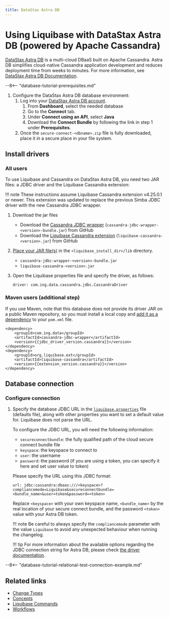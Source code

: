 ```yaml
---
title: DataStax Astra DB 
---
```


# Using Liquibase with DataStax Astra DB (powered by Apache Cassandra)

[DataStax Astra DB](https://www.datastax.com/products/datastax-astra) is a multi-cloud DBaaS built on Apache Cassandra. Astra DB simplifies cloud-native Cassandra application development and reduces deployment time from weeks to minutes. For more information, see [DataStax Astra DB Documentation](https://docs.datastax.com/en/astra/docs/index.html).

--8<-- "database-tutorial-prerequisites.md"

1.  Configure the DataStax Astra DB database environment:
    1.  Log into your [DataStax Astra DB account](https://astra.datastax.com/).
          1. From **Dashboard**, select the needed database
          2. Go to the **Connect** tab. 
          3. Under **Connect using an API**, select **Java**
          4. Download the **Connect Bundle** by following the link in step 1 under **Prerequisites**.
    2.  Once the `secure-connect-<dbname>.zip` file is fully downloaded, place it in a secure place in your file system.

## Install drivers

### All users

To use Liquibase and Cassandra on DataStax Astra DB, you need two JAR files: a JDBC driver and the Liquibase Cassandra extension:

!!! note
    These instructions assume Liquibase Cassandra extension v4.25.0.1 or newer. This extension was updated to replace the previous Simba JDBC driver with the new Cassandra JDBC wrapper.


1. Download the jar files
    * Download the [Cassandra JDBC wrapper](https://github.com/ing-bank/cassandra-jdbc-wrapper/releases) (`cassandra-jdbc-wrapper-<version>-bundle.jar`) from GitHub
    * Download the [Liquibase Cassandra extension](https://github.com/liquibase/liquibase-cassandra/releases) (`liquibase-cassandra-<version>.jar`) from GitHub
      
1. [Place your JAR file(s)](https://docs.liquibase.com/workflows/liquibase-community/adding-and-updating-liquibase-drivers.html) in the `<liquibase_install_dir>/lib` directory.
    * `cassandra-jdbc-wrapper-<version>-bundle.jar`
    * `liquibase-cassandra-<version>.jar`

1. Open the Liquibase properties file and specify the driver, as follows:

    ```
    driver: com.ing.data.cassandra.jdbc.CassandraDriver
    ```

### Maven users (additional step)

If you use Maven, note that this database does not provide its driver JAR on a public Maven repository, so you must install a local copy and [add it as a dependency](https://docs.liquibase.com/tools-integrations/maven/using-liquibase-and-maven-pom-file.html) to your `pom.xml` file.

```
<dependency>
    <groupId>com.ing.data</groupId>
    <artifactId>cassandra-jdbc-wrapper</artifactId>
    <version>{{jdbc_driver_version.cassandra}}</version>
</dependency>
<dependency>
    <groupId>org.liquibase.ext</groupId>
    <artifactId>liquibase-cassandra</artifactId>
    <version>{{extension_version.cassandra}}</version>
</dependency>
```

## Database connection

### Configure connection

1.  Specify the database JDBC URL in the [`liquibase.properties`](https://docs.liquibase.com/concepts/connections/creating-config-properties.html) file (defaults file), along with other properties you want to set a default value for. Liquibase does not parse the URL.

    To configure the JDBC URL, you will need the following information:

    - `secureconnectbundle`: the fully qualified path of the cloud secure connect bundle file
    - `keyspace`: the keyspace to connect to
    - `user`: the username
    - `password`: the password (if you are using a token, you can specify it here and set user value to token)

    Please specify the URL using this JDBC format:

    ```
    url: jdbc:cassandra:dbaas:///<keyspace>?compliancemode=Liquibase&secureconnectbundle=<bundle_name>&user=token&password=<token>
    ```
    
    Replace `<keyspace>` with your own keyspace name, `<bundle_name>` by the real location of your secure connect bundle, and the password `<token>` value with your Astra DB token.
    
    !!! note
        Be careful to always specify the `compliancemode` parameter with the value `Liquibase` to avoid any unexpected behaviour when running the changelog.
        
    !!! tip
        For more information about the available options regarding the JDBC connection string for Astra DB, please check [the driver documentation](https://github.com/ing-bank/cassandra-jdbc-wrapper/wiki/JDBC-driver-and-connection-string#connection-to-cloud-databases-dbaas).


--8<-- "database-tutorial-relational-test-connection-example.md"

Related links
-------------

*   [Change Types](https://docs.liquibase.com/change-types/home.html)
*   [Concepts](https://docs.liquibase.com/concepts/home.html)
*   [Liquibase Commands](https://docs.liquibase.com/commands/home.html)
*   [Workflows](https://docs.liquibase.com/workflows/home.html)